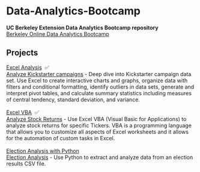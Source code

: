 # Data-Analytics-Bootcamp
**UC Berkeley Extension Data Analytics Bootcamp repository**<br/>
[Berkeley Online Data Analytics Bootcamp](https://bootcamp.berkeley.edu/data/)

## Projects<br/>
<ins>Excel Analysis</ins>&nbsp;&nbsp;:white_check_mark:<br/>
[Analyze Kickstarter campaigns](kickstarter-analysis) - Deep dive into Kickstarter campaign data set. Use Excel to create interactive charts and graphs, organize data with filters and conditional formatting, identify outliers in data sets, generate and interpret pivot tables, and calculate summary statistics including measures of central tendency, standard deviation, and variance.
<br/><br/>
<ins>Excel VBA</ins>&nbsp;&nbsp;:white_check_mark:<br/>
[Analyze Stock Returns](stock-analysis) - Use Excel VBA (Visual Basic for Applications) to analyze stock returns for specific Tickers.  VBA is a programming language that allows you to customize all aspects of Excel worksheets and it allows for the automation of custom tasks in Excel.  
<br/>
<ins>Election Analysis with Python</ins><br/>
[Election Analysis](election-results) - Use Python to extract and analyze data from an election results CSV file.
<br/>
